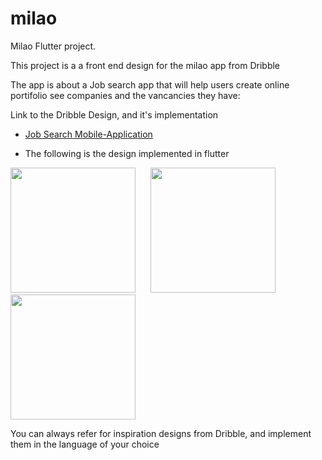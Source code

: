 # milao

Milao Flutter project.

This project is a a front end design for the milao app from Dribble

The app is about a Job search app that will help users create online portifolio see companies and the vancancies they have:

Link to the Dribble Design, and it's implementation

- [Job Search Mobile-Application](https://dribbble.com/shots/17353253-Job-Search-Platform-Mobile-App)

- The following is the design implemented in flutter

<p float ="left">
<img src="https://user-images.githubusercontent.com/52350637/152659902-2916a2e0-4491-4ab4-b72b-fe9e5b6b28f2.jpg"  width ="200" /> 
<img src="https://user-images.githubusercontent.com/52350637/152659906-e55578b5-48c7-4519-9772-dfa25858276a.jpg" hspace="20"  width ="200" />
<img src = "https://user-images.githubusercontent.com/52350637/152659909-24c175cd-2318-44b1-87e2-e9c5a41ba1eb.jpg" width = "200" />
  </p>



You can always refer for inspiration designs from Dribble, and implement them in the language of your choice

